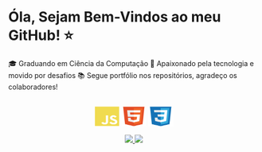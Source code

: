 # Óla, Sejam Bem-Vindos ao meu GitHub! :star:

:mortar_board: Graduando em Ciência da Computação
:dart: Apaixonado pela tecnologia e movido por desafios
:books: Segue portfólio nos repositórios, agradeço os colaboradores!

<div align="center">
<div style="display: inline_block"><br>
<img align="center" alt="Vinicius-Js" height="40" width="50" src="https://raw.githubusercontent.com/devicons/devicon/master/icons/javascript/javascript-plain.svg">
<img align="center" alt="Vinicius-HTML" height="40" width="50" src="https://raw.githubusercontent.com/devicons/devicon/master/icons/html5/html5-original.svg">
<img align="center" alt="Vinicius-CSS" height="40" width="50" src="https://raw.githubusercontent.com/devicons/devicon/master/icons/css3/css3-original.svg">
</div>

<br>

<div>
<a href="https://github.com/viniberlink">
<img loading="lazy" height="180em" src="https://github-readme-stats.vercel.app/api/top-langs/?username=viniberlink&layout=compact&langs_count=7&theme=dark"/>
<img loading="lazy" height="180em" src="https://github-readme-stats.vercel.app/api?username=viniberlink&show_icons=true&theme=dark&include_all_commits=true&count_private=true"/>
</div>